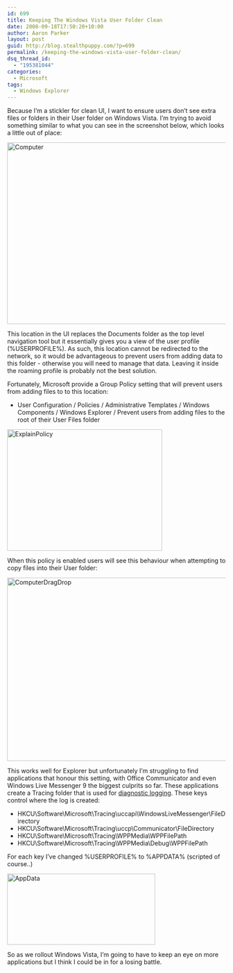 ```yaml
---
id: 699
title: Keeping The Windows Vista User Folder Clean
date: 2008-09-18T17:50:20+10:00
author: Aaron Parker
layout: post
guid: http://blog.stealthpuppy.com/?p=699
permalink: /keeping-the-windows-vista-user-folder-clean/
dsq_thread_id:
  - "195381044"
categories:
  - Microsoft
tags:
  - Windows Explorer
---
```

Because I’m a stickler for clean UI, I want to ensure users don’t see extra files or folders in their User folder on Windows Vista. I’m trying to avoid something similar to what you can see in the screenshot below, which looks a little out of place:

<img style="display: inline" title="Computer" src="https://stealthpuppy.com/media/2008/09/computer.png" border="0" alt="Computer" width="566" height="419" /> 

This location in the UI replaces the Documents folder as the top level navigation tool but it essentially gives you a view of the user profile (%USERPROFILE%). As such, this location cannot be redirected to the network, so it would be advantageous to prevent users from adding data to this folder - otherwise you will need to manage that data. Leaving it inside the roaming profile is probably not the best solution.

Fortunately, Microsoft provide a Group Policy setting that will prevent users from adding files to to this location:

  * User Configuration / Policies / Administrative Templates / Windows Components / Windows Explorer / Prevent users from adding files to the root of their User Files folder

<img style="display: inline" title="ExplainPolicy" src="https://stealthpuppy.com/media/2008/09/explainpolicy.png" border="0" alt="ExplainPolicy" width="357" height="280" /> 

When this policy is enabled users will see this behaviour when attempting to copy files into their User folder:

<img style="display: inline" title="ComputerDragDrop" src="https://stealthpuppy.com/media/2008/09/computerdragdrop.png" border="0" alt="ComputerDragDrop" width="566" height="423" /> 

This works well for Explorer but unfortunately I’m struggling to find applications that honour this setting, with Office Communicator and even Windows Live Messenger 9 the biggest culprits so far. These applications create a Tracing folder that is used for [diagnostic logging](http://support.microsoft.com/kb/871023/en-us). These keys control where the log is created:

  * HKCU\Software\Microsoft\Tracing\uccapi\WindowsLiveMessenger\FileDirectory
  * HKCU\Software\Microsoft\Tracing\uccp\Communicator\FileDirectory
  * HKCU\Software\Microsoft\Tracing\WPPMedia\WPPFilePath
  * HKCU\Software\Microsoft\Tracing\WPPMedia\Debug\WPPFilePath

For each key I’ve changed %USERPROFILE% to %APPDATA% (scripted of course..)

<img style="display: inline" title="AppData" src="https://stealthpuppy.com/media/2008/09/appdata.png" border="0" alt="AppData" width="341" height="164" /> 

So as we rollout Windows Vista, I’m going to have to keep an eye on more applications but I think I could be in for a losing battle.